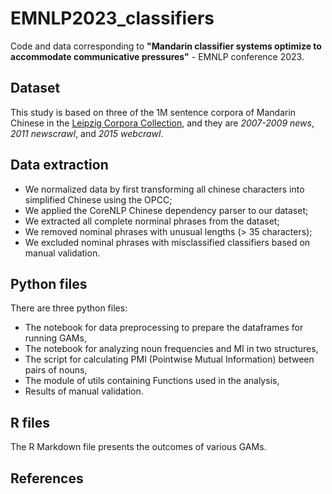 # EMNLP2023_classifiers
Code and data corresponding to **"Mandarin classifier systems optimize to accommodate communicative pressures"** - EMNLP conference 2023.

## Dataset
This study is based on three of the 1M sentence corpora of Mandarin Chinese in the [Leipzig Corpora Collection](https://wortschatz.uni-leipzig.de/en/download), and they are *2007-2009 news*, *2011 newscrawl*, and *2015 webcrawl*.

## Data extraction
* We normalized data by first transforming all chinese characters into simplified Chinese using the OPCC;
* We applied the CoreNLP Chinese dependency parser to our dataset;
* We extracted all complete norminal phrases from the dataset;
* We removed nominal phrases with unusual lengths (> 35 characters);
* We excluded nominal phrases with misclassified classifiers based on manual validation.

## Python files
There are three python files: 
* The notebook for data preprocessing to prepare the dataframes for running GAMs,
* The notebook for analyzing noun frequencies and MI in two structures,
* The script for calculating PMI (Pointwise Mutual Information) between pairs of nouns,
* The module of utils containing Functions used in the analysis,
* Results of manual validation.

## R files
The R Markdown file presents the outcomes of various GAMs.

## References

